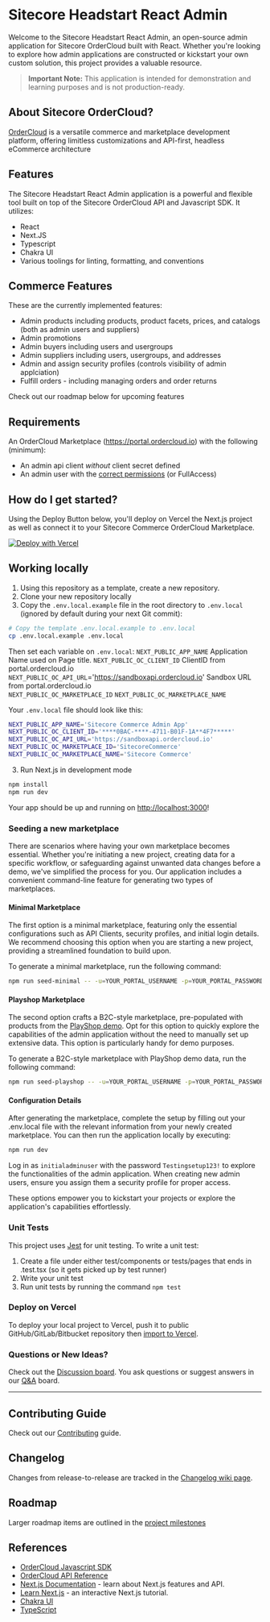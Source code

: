 # Sitecore Headstart React Admin

Welcome to the Sitecore Headstart React Admin, an open-source admin application for Sitecore OrderCloud built with React. Whether you're looking to explore how admin applications are constructed or kickstart your own custom solution, this project provides a valuable resource.

> **Important Note:** This application is intended for demonstration and learning purposes and is not production-ready.

## About Sitecore OrderCloud?

[OrderCloud](https://ordercloud.io/discover/platform-overview) is a versatile commerce and marketplace development platform, offering limitless customizations and API-first, headless eCommerce architecture

## Features

The Sitecore Headstart React Admin application is a powerful and flexible tool built on top of the Sitecore OrderCloud API and Javascript SDK. It utilizes:

- React
- Next.JS
- Typescript
- Chakra UI
- Various toolings for linting, formatting, and conventions

## Commerce Features

These are the currently implemented features:

- Admin products including products, product facets, prices, and catalogs (both as admin users and suppliers)
- Admin promotions
- Admin buyers including users and usergroups
- Admin suppliers including users, usergroups, and addresses
- Admin and assign security profiles (controls visibility of admin applciation)
- Fulfill orders - including managing orders and order returns

Check out our roadmap below for upcoming features

## Requirements

An OrderCloud Marketplace (https://portal.ordercloud.io) with the following (minimum):

- An admin api client _without_ client secret defined
- An admin user with the [correct permissions](https://github.com/Sitecore/Sitecore.Commerce.Headstart.ReactAdmin/blob/development/src/config/app-permissions.config.ts#L71) (or FullAccess)

## How do I get started?

Using the Deploy Button below, you'll deploy on Vercel the Next.js project as well as connect it to your Sitecore Commerce OrderCloud Marketplace.

[![Deploy with Vercel](https://vercel.com/button)](https://vercel.com/new/clone?repository-url=https%3A%2F%2Fgithub.com%2FSitecore%2FSitecore.Commerce.Headstart.ReactAdmin&env=NEXT_PUBLIC_APP_NAME,NEXT_PUBLIC_OC_CLIENT_ID,NEXT_PUBLIC_OC_API_URL,NEXT_PUBLIC_OC_MARKETPLACE_ID,NEXT_PUBLIC_OC_MARKETPLACE_NAME,NEXT_PUBLIC_USE_REAL_DASHBOARD_DATA&project-name=sitecore-commerce-headstart-reactadmin&repository-name=Sitecore.Commerce.Headstart.ReactAdmin&demo-title=OrderCloud%20Admin%20App&demo-description=An%20ecommerce%20admin%20app%20built%20on%20Sitecore%20OrderCloud&demo-url=sitecore-commerce-headstart-react-admin.vercel.app&demo-image=https%3A%2F%2Fraw.githubusercontent.com%2FSitecore%2FSitecore.Commerce.Headstart.ReactAdmin%2Fmain%2Fpublic%2Fimages%2Fdemo-image.png)

## Working locally

1. Using this repository as a template, create a new repository.
2. Clone your new repository locally
3. Copy the `.env.local.example` file in the root directory to `.env.local` (ignored by default during your next Git commit):

```bash
# Copy the template .env.local.example to .env.local
cp .env.local.example .env.local
```

Then set each variable on `.env.local`:
`NEXT_PUBLIC_APP_NAME` Application Name used on Page title.
`NEXT_PUBLIC_OC_CLIENT_ID` ClientID from portal.ordercloud.io  
`NEXT_PUBLIC_OC_API_URL`='https://sandboxapi.ordercloud.io' Sandbox URL from portal.ordercloud.io  
`NEXT_PUBLIC_OC_MARKETPLACE_ID`
`NEXT_PUBLIC_OC_MARKETPLACE_NAME`

Your `.env.local` file should look like this:

```bash
NEXT_PUBLIC_APP_NAME='Sitecore Commerce Admin App'
NEXT_PUBLIC_OC_CLIENT_ID='****0BAC-****-4711-B01F-1A**4F7*****'
NEXT_PUBLIC_OC_API_URL='https://sandboxapi.ordercloud.io'
NEXT_PUBLIC_OC_MARKETPLACE_ID='SitecoreCommerce'
NEXT_PUBLIC_OC_MARKETPLACE_NAME='Sitecore Commerce'
```

3. Run Next.js in development mode

```bash
npm install
npm run dev
```

Your app should be up and running on [http://localhost:3000](http://localhost:3000)!

### Seeding a new marketplace

There are scenarios where having your own marketplace becomes essential. Whether you're initiating a new project, creating data for a specific workflow, or safeguarding against unwanted data changes before a demo, we've simplified the process for you. Our application includes a convenient command-line feature for generating two types of marketplaces.

#### Minimal Marketplace

The first option is a minimal marketplace, featuring only the essential configurations such as API Clients, security profiles, and initial login details. We recommend choosing this option when you are starting a new project, providing a streamlined foundation to build upon.

To generate a minimal marketplace, run the following command:

```bash
npm run seed-minimal -- -u=YOUR_PORTAL_USERNAME -p=YOUR_PORTAL_PASSWORD -n=YOUR_MARKETPLACE_NAME
```

#### Playshop Marketplace

The second option crafts a B2C-style marketplace, pre-populated with products from the [PlayShop demo](https://github.com/Sitecore/Sitecore.Demo.Edge). Opt for this option to quickly explore the capabilities of the admin application without the need to manually set up extensive data. This option is particularly handy for demo purposes.

To generate a B2C-style marketplace with PlayShop demo data, run the following command:

```bash
npm run seed-playshop -- -u=YOUR_PORTAL_USERNAME -p=YOUR_PORTAL_PASSWORD -n=YOUR_MARKETPLACE_NAME
```

#### Configuration Details

After generating the marketplace, complete the setup by filling out your .env.local file with the relevant information from your newly created marketplace. You can then run the application locally by executing:

```bash
npm run dev
```

Log in as `initialadminuser` with the password `Testingsetup123!` to explore the functionalities of the admin application. When creating new admin users, ensure you assign them a security profile for proper access.

These options empower you to kickstart your projects or explore the application's capabilities effortlessly.

### Unit Tests

This project uses [Jest](https://jestjs.io/) for unit testing. To write a unit test:

1. Create a file under either test/components or tests/pages that ends in .test.tsx (so it gets picked up by test runner)
2. Write your unit test
3. Run unit tests by running the command `npm test`

### Deploy on Vercel

To deploy your local project to Vercel, push it to public GitHub/GitLab/Bitbucket repository then [import to Vercel](https://vercel.com/new?utm_source=github&utm_medium=readme&utm_campaign=next-example).

### Questions or New Ideas?

Check out the [Discussion board](https://github.com/Sitecore/Sitecore.Commerce.Headstart.ReactAdmin/discussions). You ask questions or suggest answers in our [Q&A](https://github.com/Sitecore/Sitecore.Commerce.Headstart.ReactAdmin/discussions/categories/q-a) board.

---

## Contributing Guide

Check out our [Contributing](./CONTRIBUTING.md) guide.

## Changelog

Changes from release-to-release are tracked in the [Changelog wiki page](https://github.com/Sitecore/Sitecore.Commerce.Headstart.ReactAdmin/wiki/Changelog).

## Roadmap

Larger roadmap items are outlined in the [project milestones](https://github.com/Sitecore/Sitecore.Commerce.Headstart.ReactAdmin/milestones)

## References

- [OrderCloud Javascript SDK](https://www.npmjs.com/package/ordercloud-javascript-sdk)
- [OrderCloud API Reference](https://ordercloud.io/api-reference)
- [Next.js Documentation](https://nextjs.org/docs) - learn about Next.js features and API.
- [Learn Next.js](https://nextjs.org/learn) - an interactive Next.js tutorial.
- [Chakra UI](https://chakra-ui.com)
- [TypeScript](https://www.typescriptlang.org)
